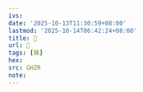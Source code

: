 ```yaml
---
ivs:
date: '2025-10-13T11:30:59+08:00'
lastmod: '2025-10-14T06:42:24+08:00'
title: 󰧵
url: 󰧵
tags: [䉠]
hex: 
src: GHZR
note:
---
```

